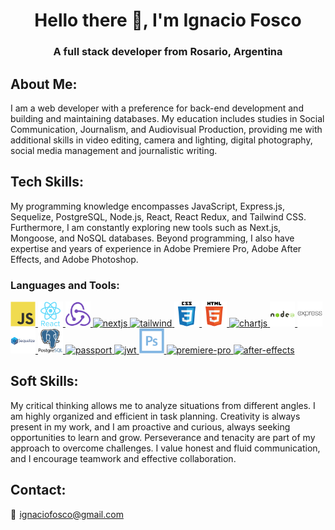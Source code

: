 <h1 align="center">Hello there 👋, I'm Ignacio Fosco</h1>
<h3 align="center">A full stack developer from Rosario, Argentina</h3>

<h2>About Me:</h2>
<p>
  I am a web developer with a preference for back-end development and building and maintaining databases. My education includes studies in Social Communication, Journalism, and Audiovisual Production, providing me with additional skills in video editing, camera and lighting, digital photography, social media management and journalistic writing.
</p>

<h2>Tech Skills:</h2>
<p>
  My programming knowledge encompasses JavaScript, Express.js, Sequelize, PostgreSQL, Node.js, React, React Redux, and Tailwind CSS. Furthermore, I am constantly exploring new tools such as Next.js, Mongoose, and NoSQL databases. Beyond programming, I also have expertise and years of experience in Adobe Premiere Pro, Adobe After Effects, and Adobe Photoshop.
</p>

<h3 align="left">Languages and Tools:</h3>
<p align="left"> 
<a href="https://developer.mozilla.org/en-US/docs/Web/JavaScript" target="_blank" rel="noreferrer"> <img src="https://raw.githubusercontent.com/devicons/devicon/master/icons/javascript/javascript-original.svg" alt="javascript" width="40" height="40"/> </a> 
  <a href="https://reactjs.org/" target="_blank" rel="noreferrer"> <img src="https://raw.githubusercontent.com/devicons/devicon/master/icons/react/react-original-wordmark.svg" alt="react" width="40" height="40"/> </a> 
  <a href="https://react-redux.js.org/" target="_blank" rel="noreferrer"> <img src="https://raw.githubusercontent.com/devicons/devicon/master/icons/redux/redux-original.svg" alt="react-redux" width="40" height="40"/> </a> 
  <a href="https://nextjs.org/" target="_blank" rel="noreferrer"> <img src="https://cdn.worldvectorlogo.com/logos/nextjs-2.svg" alt="nextjs" width="40" height="40"/> </a> 
  <a href="https://tailwindcss.com/" target="_blank" rel="noreferrer"> <img src="https://www.vectorlogo.zone/logos/tailwindcss/tailwindcss-icon.svg" alt="tailwind" width="40" height="40"/> </a> 
  <a href="https://www.w3schools.com/css/" target="_blank" rel="noreferrer"> <img src="https://raw.githubusercontent.com/devicons/devicon/master/icons/css3/css3-original-wordmark.svg" alt="css3" width="40" height="40"/> </a> 
  <a href="https://www.w3.org/html/" target="_blank" rel="noreferrer"> <img src="https://raw.githubusercontent.com/devicons/devicon/master/icons/html5/html5-original-wordmark.svg" alt="html5" width="40" height="40"/> </a> 
  <a href="https://www.chartjs.org" target="_blank" rel="noreferrer"> <img src="https://www.chartjs.org/media/logo-title.svg" alt="chartjs" width="40" height="40"/> </a> 
<a href="https://nodejs.org" target="_blank" rel="noreferrer"> <img src="https://raw.githubusercontent.com/devicons/devicon/master/icons/nodejs/nodejs-original-wordmark.svg" alt="nodejs" width="40" height="40"/> </a> 
  <a href="https://expressjs.com" target="_blank" rel="noreferrer"> <img src="https://raw.githubusercontent.com/devicons/devicon/master/icons/express/express-original-wordmark.svg" alt="express" width="40" height="40"/> </a> 
  <a href="https://sequelize.org/" target="_blank" rel="noreferrer"> <img src="https://raw.githubusercontent.com/devicons/devicon/master/icons/sequelize/sequelize-original-wordmark.svg" alt="sequelize" width="40" height="40"/> </a> 
  <a href="https://www.postgresql.org" target="_blank" rel="noreferrer"> <img src="https://raw.githubusercontent.com/devicons/devicon/master/icons/postgresql/postgresql-original-wordmark.svg" alt="postgresql" width="40" height="40"/> </a> 
  <a href="https://passportjs.org/" target="_blank" rel="noreferrer"> <img src="https://seeklogo.com/images/P/passport-logo-16D89B2F37-seeklogo.com.png" alt="passport" width="40" height="40"/> </a> 
  <a href="https://jwt.io/" target="_blank" rel="noreferrer"> <img src="https://jwt.io/img/pic_logo.svg" alt="jwt" width="40" height="40"/> </a>
  <a href="https://www.photoshop.com/en" target="_blank" rel="noreferrer"> <img src="https://raw.githubusercontent.com/devicons/devicon/master/icons/photoshop/photoshop-line.svg" alt="photoshop" width="40" height="40"/> </a> 
  <a href="https://www.adobe.com/products/premiere.html" target="_blank" rel="noreferrer"> <img src="https://logodownload.org/wp-content/uploads/2019/10/adobe-premiere-pro-logo-5.png" alt="premiere-pro" width="40" height="40"/> </a> 
  <a href="https://www.adobe.com/products/aftereffects.html" target="_blank" rel="noreferrer"> <img src="https://upload.wikimedia.org/wikipedia/commons/thumb/c/cb/Adobe_After_Effects_CC_icon.svg/512px-Adobe_After_Effects_CC_icon.svg.png" alt="after-effects" width="40" height="40"/> </a> 
</p>

<h2>Soft Skills:</h2>
<p>
  My critical thinking allows me to analyze situations from different angles. I am highly organized and efficient in task planning. Creativity is always present in my work, and I am proactive and curious, always seeking opportunities to learn and grow. Perseverance and tenacity are part of my approach to overcome challenges. I value honest and fluid communication, and I encourage teamwork and effective collaboration.
</p>

<h2>Contact:</h2>
<p>
  📧  <a href="mailto:ignaciofosco@gmail.com">ignaciofosco@gmail.com</a><br>
</p>
</p>
